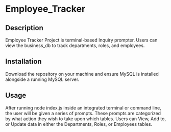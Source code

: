 # Employee_Tracker
## Description

Employee Tracker Project is terminal-based Inquiry prompter. Users can view the business_db to track departments, roles, and employees. 

## Installation
Download the repository on your machine and ensure MySQL is installed alongside a running MySQL server.

## Usage
After running node index.js inside an integrated terminal or command line, the user will be given a series of prompts. These prompts are categorized by what action they wish to take upon which tables. Users can View, Add to, or Update data in either the Departments, Roles, or Employees tables.